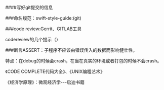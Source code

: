 ####写好git提交的信息



###命名规范：swift-style-guide:(git)



###code review:Gerrit、GITLAB工具

 codereview的几个提示（）



###断言ASSERT：子程序不应该由错误传入的数据而影响健壮性。

特点：在debug的时候会crash，在当在真实的环境或者打包的时候不会crash。





《CODE COMPLETE代码大全》、《UNIX编程艺术》





《经济学原理》：微观经济学---启迪书籍
